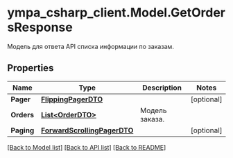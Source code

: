 # ympa_csharp_client.Model.GetOrdersResponse
Модель для ответа API списка информации по заказам.

## Properties

Name | Type | Description | Notes
------------ | ------------- | ------------- | -------------
**Pager** | [**FlippingPagerDTO**](FlippingPagerDTO.md) |  | [optional] 
**Orders** | [**List&lt;OrderDTO&gt;**](OrderDTO.md) | Модель заказа.  | 
**Paging** | [**ForwardScrollingPagerDTO**](ForwardScrollingPagerDTO.md) |  | [optional] 

[[Back to Model list]](../README.md#documentation-for-models) [[Back to API list]](../README.md#documentation-for-api-endpoints) [[Back to README]](../README.md)

